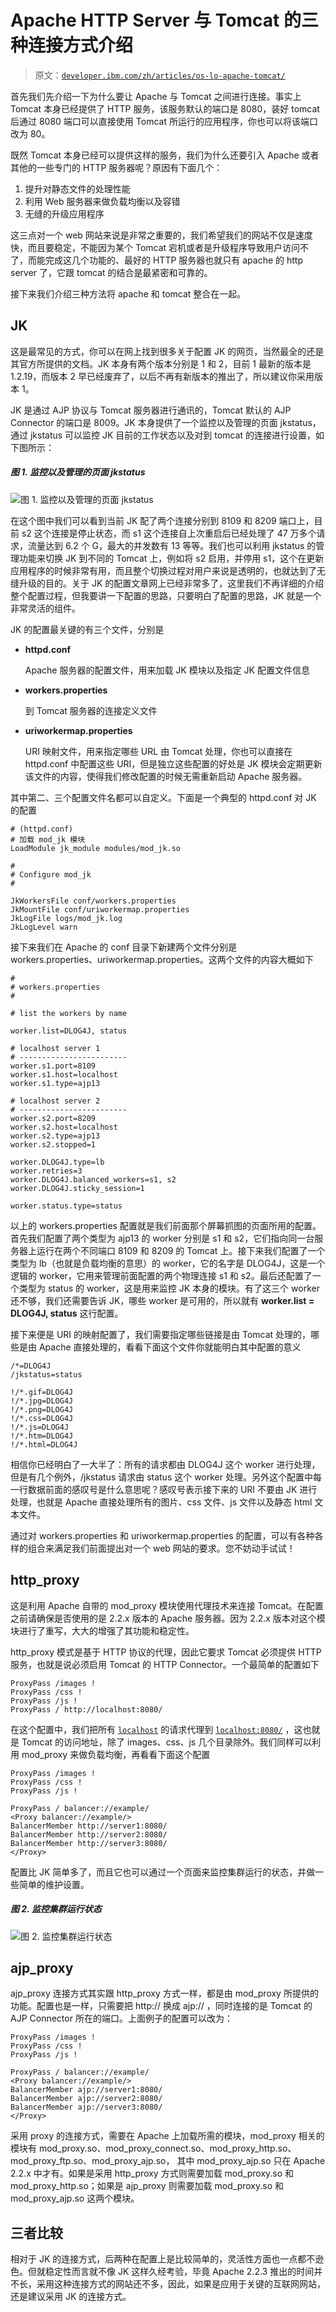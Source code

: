 # Apache HTTP Server 与 Tomcat 的三种连接方式介绍

> 原文：[`developer.ibm.com/zh/articles/os-lo-apache-tomcat/`](https://developer.ibm.com/zh/articles/os-lo-apache-tomcat/)

首先我们先介绍一下为什么要让 Apache 与 Tomcat 之间进行连接。事实上 Tomcat 本身已经提供了 HTTP 服务，该服务默认的端口是 8080，装好 tomcat 后通过 8080 端口可以直接使用 Tomcat 所运行的应用程序，你也可以将该端口改为 80。

既然 Tomcat 本身已经可以提供这样的服务，我们为什么还要引入 Apache 或者其他的一些专门的 HTTP 服务器呢？原因有下面几个：

1.  提升对静态文件的处理性能
2.  利用 Web 服务器来做负载均衡以及容错
3.  无缝的升级应用程序

这三点对一个 web 网站来说是非常之重要的，我们希望我们的网站不仅是速度快，而且要稳定，不能因为某个 Tomcat 宕机或者是升级程序导致用户访问不了，而能完成这几个功能的、最好的 HTTP 服务器也就只有 apache 的 http server 了，它跟 tomcat 的结合是最紧密和可靠的。

接下来我们介绍三种方法将 apache 和 tomcat 整合在一起。

## JK

这是最常见的方式，你可以在网上找到很多关于配置 JK 的网页，当然最全的还是其官方所提供的文档。JK 本身有两个版本分别是 1 和 2，目前 1 最新的版本是 1.2.19，而版本 2 早已经废弃了，以后不再有新版本的推出了，所以建议你采用版本 1。

JK 是通过 AJP 协议与 Tomcat 服务器进行通讯的，Tomcat 默认的 AJP Connector 的端口是 8009。JK 本身提供了一个监控以及管理的页面 jkstatus，通过 jkstatus 可以监控 JK 目前的工作状态以及对到 tomcat 的连接进行设置，如下图所示：

##### 图 1\. 监控以及管理的页面 jkstatus

![图 1\. 监控以及管理的页面 jkstatus](img/05be0d64968bfdda59271314002727a5.png)

在这个图中我们可以看到当前 JK 配了两个连接分别到 8109 和 8209 端口上，目前 s2 这个连接是停止状态，而 s1 这个连接自上次重启后已经处理了 47 万多个请求，流量达到 6.2 个 G，最大的并发数有 13 等等。我们也可以利用 jkstatus 的管理功能来切换 JK 到不同的 Tomcat 上，例如将 s2 启用，并停用 s1，这个在更新应用程序的时候非常有用，而且整个切换过程对用户来说是透明的，也就达到了无缝升级的目的。关于 JK 的配置文章网上已经非常多了，这里我们不再详细的介绍整个配置过程，但我要讲一下配置的思路，只要明白了配置的思路，JK 就是一个非常灵活的组件。

JK 的配置最关键的有三个文件，分别是

*   **httpd.conf**

    Apache 服务器的配置文件，用来加载 JK 模块以及指定 JK 配置文件信息

*   **workers.properties**

    到 Tomcat 服务器的连接定义文件

*   **uriworkermap.properties**

    URI 映射文件，用来指定哪些 URL 由 Tomcat 处理，你也可以直接在 httpd.conf 中配置这些 URI，但是独立这些配置的好处是 JK 模块会定期更新该文件的内容，使得我们修改配置的时候无需重新启动 Apache 服务器。

其中第二、三个配置文件名都可以自定义。下面是一个典型的 httpd.conf 对 JK 的配置

```
# (httpd.conf)
# 加载 mod_jk 模块
LoadModule jk_module modules/mod_jk.so

#
# Configure mod_jk
#

JkWorkersFile conf/workers.properties
JkMountFile conf/uriworkermap.properties
JkLogFile logs/mod_jk.log
JkLogLevel warn 
```

接下来我们在 Apache 的 conf 目录下新建两个文件分别是 workers.properties、uriworkermap.properties。这两个文件的内容大概如下

```
#
# workers.properties
#

# list the workers by name

worker.list=DLOG4J, status

# localhost server 1
# ------------------------
worker.s1.port=8109
worker.s1.host=localhost
worker.s1.type=ajp13

# localhost server 2
# ------------------------
worker.s2.port=8209
worker.s2.host=localhost
worker.s2.type=ajp13
worker.s2.stopped=1

worker.DLOG4J.type=lb
worker.retries=3
worker.DLOG4J.balanced_workers=s1, s2
worker.DLOG4J.sticky_session=1

worker.status.type=status 
```

以上的 workers.properties 配置就是我们前面那个屏幕抓图的页面所用的配置。首先我们配置了两个类型为 ajp13 的 worker 分别是 s1 和 s2，它们指向同一台服务器上运行在两个不同端口 8109 和 8209 的 Tomcat 上。接下来我们配置了一个类型为 lb（也就是负载均衡的意思）的 worker，它的名字是 DLOG4J，这是一个逻辑的 worker，它用来管理前面配置的两个物理连接 s1 和 s2。最后还配置了一个类型为 status 的 worker，这是用来监控 JK 本身的模块。有了这三个 worker 还不够，我们还需要告诉 JK，哪些 worker 是可用的，所以就有 **worker.list = DLOG4J, status** 这行配置。

接下来便是 URI 的映射配置了，我们需要指定哪些链接是由 Tomcat 处理的，哪些是由 Apache 直接处理的，看看下面这个文件你就能明白其中配置的意义

```
/*=DLOG4J
/jkstatus=status

!/*.gif=DLOG4J
!/*.jpg=DLOG4J
!/*.png=DLOG4J
!/*.css=DLOG4J
!/*.js=DLOG4J
!/*.htm=DLOG4J
!/*.html=DLOG4J 
```

相信你已经明白了一大半了：所有的请求都由 DLOG4J 这个 worker 进行处理，但是有几个例外，/jkstatus 请求由 status 这个 worker 处理。另外这个配置中每一行数据前面的感叹号是什么意思呢？感叹号表示接下来的 URI 不要由 JK 进行处理，也就是 Apache 直接处理所有的图片、css 文件、js 文件以及静态 html 文本文件。

通过对 workers.properties 和 uriworkermap.properties 的配置，可以有各种各样的组合来满足我们前面提出对一个 web 网站的要求。您不妨动手试试！

## http_proxy

这是利用 Apache 自带的 mod_proxy 模块使用代理技术来连接 Tomcat。在配置之前请确保是否使用的是 2.2.x 版本的 Apache 服务器。因为 2.2.x 版本对这个模块进行了重写，大大的增强了其功能和稳定性。

http_proxy 模式是基于 HTTP 协议的代理，因此它要求 Tomcat 必须提供 HTTP 服务，也就是说必须启用 Tomcat 的 HTTP Connector。一个最简单的配置如下

```
ProxyPass /images !
ProxyPass /css !
ProxyPass /js !
ProxyPass / http://localhost:8080/ 
```

在这个配置中，我们把所有 [`localhost`](http://localhost) 的请求代理到 [`localhost:8080/`](http://localhost:8080/) ，这也就是 Tomcat 的访问地址，除了 images、css、js 几个目录除外。我们同样可以利用 mod_proxy 来做负载均衡，再看看下面这个配置

```
ProxyPass /images !
ProxyPass /css !
ProxyPass /js !

ProxyPass / balancer://example/
<Proxy balancer://example/>
BalancerMember http://server1:8080/
BalancerMember http://server2:8080/
BalancerMember http://server3:8080/
</Proxy> 
```

配置比 JK 简单多了，而且它也可以通过一个页面来监控集群运行的状态，并做一些简单的维护设置。

##### 图 2\. 监控集群运行状态

![图 2\. 监控集群运行状态](img/78b6cf2d955d5edf0f88de0dca67cf95.png)

## ajp_proxy

ajp_proxy 连接方式其实跟 http_proxy 方式一样，都是由 mod_proxy 所提供的功能。配置也是一样，只需要把 http:// 换成 ajp:// ，同时连接的是 Tomcat 的 AJP Connector 所在的端口。上面例子的配置可以改为：

```
ProxyPass /images !
ProxyPass /css !
ProxyPass /js !

ProxyPass / balancer://example/
<Proxy balancer://example/>
BalancerMember ajp://server1:8080/
BalancerMember ajp://server2:8080/
BalancerMember ajp://server3:8080/
</Proxy> 
```

采用 proxy 的连接方式，需要在 Apache 上加载所需的模块，mod_proxy 相关的模块有 mod_proxy.so、mod_proxy_connect.so、mod_proxy_http.so、mod_proxy_ftp.so、mod_proxy_ajp.so， 其中 mod_proxy_ajp.so 只在 Apache 2.2.x 中才有。如果是采用 http_proxy 方式则需要加载 mod_proxy.so 和 mod_proxy_http.so；如果是 ajp_proxy 则需要加载 mod_proxy.so 和 mod_proxy_ajp.so 这两个模块。

## 三者比较

相对于 JK 的连接方式，后两种在配置上是比较简单的，灵活性方面也一点都不逊色。但就稳定性而言就不像 JK 这样久经考验，毕竟 Apache 2.2.3 推出的时间并不长，采用这种连接方式的网站还不多，因此，如果是应用于关键的互联网网站，还是建议采用 JK 的连接方式。